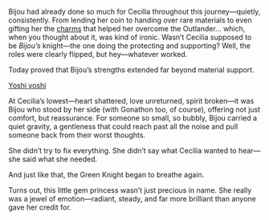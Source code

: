 <!-- title: Emotional Support Chibi-Hime -->

Bijou had already done so much for Cecilia throughout this journey—quietly, consistently. From lending her coin to handing over rare materials to even gifting her the [charms](https://www.youtube.com/watch?v=I75IWfMGVgM&t=6558) that helped her overcome the Outlander... which, when you thought about it, was kind of ironic. Wasn’t Cecilia supposed to be _Bijou’s_ knight—the one doing the protecting and supporting? Well, the roles were clearly flipped, but hey—whatever worked.

Today proved that Bijou’s strengths extended far beyond material support.

[Yoshi yoshi](#embed:https://www.youtube.com/live/I75IWfMGVgM?si=ec5M5jzztWb0Awye&t=9214)

At Cecilia’s lowest—heart shattered, love unreturned, spirit broken—it was Bijou who stood by her side (with Gonathon too, of course), offering not just comfort, but reassurance. For someone so small, so bubbly, Bijou carried a quiet gravity, a gentleness that could reach past all the noise and pull someone back from their worst thoughts.

She didn’t try to fix everything. She didn’t say what Cecilia wanted to hear—she said what she needed.

And just like that, the Green Knight began to breathe again.

Turns out, this little gem princess wasn’t just precious in name. She really was a jewel of emotion—radiant, steady, and far more brilliant than anyone gave her credit for.